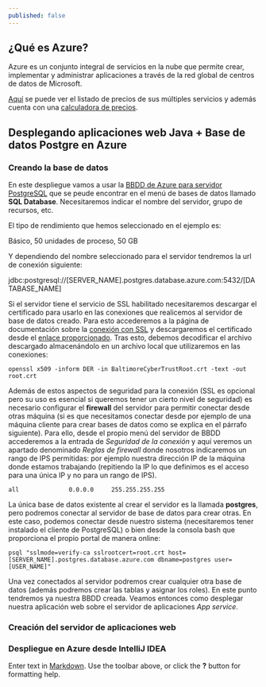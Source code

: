```yaml
---
published: false
---
```

## ¿Qué es Azure?

Azure es un conjunto integral de servicios en la nube que permite crear, implementar y administrar aplicaciones a través de la red global de centros de datos de Microsoft.

[Aquí](https://azure.microsoft.com/es-es/pricing/) se puede ver el listado de precios de sus múltiples servicios y además cuenta con una [calculadora de precios](https://azure.microsoft.com/en-us/pricing/calculator/).

## Desplegando aplicaciones web Java + Base de datos Postgre en Azure

### Creando la base de datos

En este despliegue vamos a usar la [BBDD de Azure para servidor PostgreSQL](https://docs.microsoft.com/es-es/azure/postgresql/quickstart-create-server-database-portal) que se peude encontrar en el menú de bases de datos llamado **SQL Database**. Necesitaremos indicar el nombre del servidor, grupo de recursos, etc.

El tipo de rendimiento que hemos seleccionado en el ejemplo es:

Básico, 50 unidades de proceso, 50 GB

Y dependiendo del nombre seleccionado para el servidor tendremos la url de conexión siguiente:

jdbc:postgresql://\[SERVER_NAME\].postgres.database.azure.com:5432/\[DATABASE_NAME\]

Si el servidor tiene el servicio de SSL habilitado necesitaremos descargar el certificado para usarlo en las conexiones que realicemos al servidor de base de datos creado. Para esto accederemos a la página de documentación sobre la [conexión con SSL](https://docs.microsoft.com/es-es/azure/postgresql/concepts-ssl-connection-security) y descargaremos el certificado desde el [enlace proporcionado](https://www.digicert.com/CACerts/BaltimoreCyberTrustRoot.crt). Tras esto, debemos decodificar el archivo descargado almacenándolo en un archivo local que utilizaremos en las conexiones:

```openssl x509 -inform DER -in BaltimoreCyberTrustRoot.crt -text -out root.crt```

Además de estos aspectos de seguridad para la conexión (SSL es opcional pero su uso es esencial si queremos tener un cierto nivel de seguridad) es necesario configurar el **firewall** del servidor para permitir conectar desde otras máquina (si es que necesitamos conectar desde por ejemplo de una máquina cliente para crear bases de datos como se explica en el párrafo siguiente). Para ello, desde el propio menú del servidor de BBDD accederemos a la entrada de _Seguridad de la conexión_ y aquí veremos un apartado denominado _Reglas de firewall_ donde nosotros indicaremos un rango de IPS permitidas: por ejemplo nuestra dirección IP de la máquina donde estamos trabajando (repitiendo la IP lo que definimos es el acceso para una única IP y no para un rango de IPS).

```all         		0.0.0.0		255.255.255.255```

La única base de datos existente al crear el servidor es la llamada **postgres**, pero podremos conectar al servidor de base de datos para crear otras. En este caso, podemos conectar desde nuestro sistema (necesitaremos tener instalado el cliente de PostgreSQL) o bien desde la consola bash que proporciona el propio portal de manera online:

```psql "sslmode=verify-ca sslrootcert=root.crt host=[SERVER_NAME].postgres.database.azure.com dbname=postgres user=[USER_NAME]"```

Una vez conectados al servidor podremos crear cualquier otra base de datos (además podremos crear las tablas y asignar los roles). En este punto tendremos ya nuestra BBDD creada. Veamos entonces como desplegar nuestra aplicación web sobre el servidor de aplicaciones _App service_.

### Creación del servidor de aplicaciones web

### Despliegue en Azure desde IntelliJ IDEA

Enter text in [Markdown](http://daringfireball.net/projects/markdown/). Use the toolbar above, or click the **?** button for formatting help.
